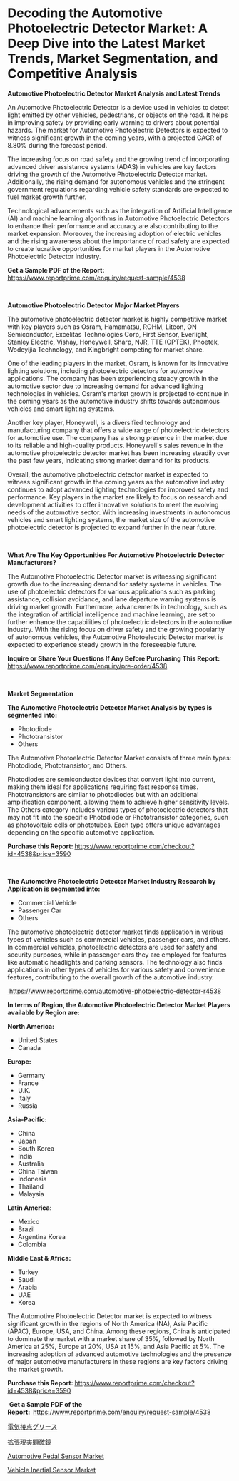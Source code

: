 <p><h1>Decoding the Automotive Photoelectric Detector Market: A Deep Dive into the Latest Market Trends, Market Segmentation, and Competitive Analysis</h1></p><p><strong>Automotive Photoelectric Detector Market Analysis and Latest Trends</strong></p>
<p><p>An Automotive Photoelectric Detector is a device used in vehicles to detect light emitted by other vehicles, pedestrians, or objects on the road. It helps in improving safety by providing early warning to drivers about potential hazards. The market for Automotive Photoelectric Detectors is expected to witness significant growth in the coming years, with a projected CAGR of 8.80% during the forecast period.</p><p>The increasing focus on road safety and the growing trend of incorporating advanced driver assistance systems (ADAS) in vehicles are key factors driving the growth of the Automotive Photoelectric Detector market. Additionally, the rising demand for autonomous vehicles and the stringent government regulations regarding vehicle safety standards are expected to fuel market growth further.</p><p>Technological advancements such as the integration of Artificial Intelligence (AI) and machine learning algorithms in Automotive Photoelectric Detectors to enhance their performance and accuracy are also contributing to the market expansion. Moreover, the increasing adoption of electric vehicles and the rising awareness about the importance of road safety are expected to create lucrative opportunities for market players in the Automotive Photoelectric Detector industry.</p></p>
<p><strong>Get a Sample PDF of the Report:&nbsp;</strong> <a href="https://www.reportprime.com/enquiry/request-sample/4538">https://www.reportprime.com/enquiry/request-sample/4538</a></p>
<p>&nbsp;</p>
<p><strong>Automotive Photoelectric Detector Major Market Players</strong></p>
<p><p>The automotive photoelectric detector market is highly competitive market with key players such as Osram, Hamamatsu, ROHM, Liteon, ON Semiconductor, Excelitas Technologies Corp, First Sensor, Everlight, Stanley Electric, Vishay, Honeywell, Sharp, NJR, TTE (OPTEK), Phoetek, Wodeyijia Technology, and Kingbright competing for market share.</p><p>One of the leading players in the market, Osram, is known for its innovative lighting solutions, including photoelectric detectors for automotive applications. The company has been experiencing steady growth in the automotive sector due to increasing demand for advanced lighting technologies in vehicles. Osram's market growth is projected to continue in the coming years as the automotive industry shifts towards autonomous vehicles and smart lighting systems.</p><p>Another key player, Honeywell, is a diversified technology and manufacturing company that offers a wide range of photoelectric detectors for automotive use. The company has a strong presence in the market due to its reliable and high-quality products. Honeywell's sales revenue in the automotive photoelectric detector market has been increasing steadily over the past few years, indicating strong market demand for its products.</p><p>Overall, the automotive photoelectric detector market is expected to witness significant growth in the coming years as the automotive industry continues to adopt advanced lighting technologies for improved safety and performance. Key players in the market are likely to focus on research and development activities to offer innovative solutions to meet the evolving needs of the automotive sector. With increasing investments in autonomous vehicles and smart lighting systems, the market size of the automotive photoelectric detector is projected to expand further in the near future.</p></p>
<p>&nbsp;</p>
<p><strong>What Are The Key Opportunities For Automotive Photoelectric Detector Manufacturers?</strong></p>
<p><p>The Automotive Photoelectric Detector market is witnessing significant growth due to the increasing demand for safety systems in vehicles. The use of photoelectric detectors for various applications such as parking assistance, collision avoidance, and lane departure warning systems is driving market growth. Furthermore, advancements in technology, such as the integration of artificial intelligence and machine learning, are set to further enhance the capabilities of photoelectric detectors in the automotive industry. With the rising focus on driver safety and the growing popularity of autonomous vehicles, the Automotive Photoelectric Detector market is expected to experience steady growth in the foreseeable future.</p></p>
<p><strong>Inquire or Share Your Questions If Any Before Purchasing This Report:</strong> <a href="https://www.reportprime.com/enquiry/pre-order/4538">https://www.reportprime.com/enquiry/pre-order/4538</a></p>
<p>&nbsp;</p>
<p><strong>Market Segmentation</strong></p>
<p><strong>The Automotive Photoelectric Detector Market Analysis by types is segmented into:</strong></p>
<p><ul><li>Photodiode</li><li>Phototransistor</li><li>Others</li></ul></p>
<p><p>The Automotive Photoelectric Detector Market consists of three main types: Photodiode, Phototransistor, and Others. </p><p>Photodiodes are semiconductor devices that convert light into current, making them ideal for applications requiring fast response times. Phototransistors are similar to photodiodes but with an additional amplification component, allowing them to achieve higher sensitivity levels. The Others category includes various types of photoelectric detectors that may not fit into the specific Photodiode or Phototransistor categories, such as photovoltaic cells or phototubes. Each type offers unique advantages depending on the specific automotive application.</p></p>
<p><strong>Purchase this Report:&nbsp;</strong><a href="https://www.reportprime.com/checkout?id=4538&price=3590">https://www.reportprime.com/checkout?id=4538&price=3590</a></p>
<p>&nbsp;</p>
<p><strong>The Automotive Photoelectric Detector Market Industry Research by Application is segmented into:</strong></p>
<p><ul><li>Commercial Vehicle</li><li>Passenger Car</li><li>Others</li></ul></p>
<p><p>The automotive photoelectric detector market finds application in various types of vehicles such as commercial vehicles, passenger cars, and others. In commercial vehicles, photoelectric detectors are used for safety and security purposes, while in passenger cars they are employed for features like automatic headlights and parking sensors. The technology also finds applications in other types of vehicles for various safety and convenience features, contributing to the overall growth of the automotive industry.</p></p>
<p><a href="https://www.reportprime.com/automotive-photoelectric-detector-r4538">&nbsp;https://www.reportprime.com/automotive-photoelectric-detector-r4538</a></p>
<p><strong>In terms of Region, the Automotive Photoelectric Detector Market Players available by Region are:</strong></p>
<p>
    <p> <strong> North America: </strong>
        <ul>
            <li>United States</li>
            <li>Canada</li>
        </ul>
        </p> 
    <p> <strong> Europe: </strong>
        <ul>
            <li>Germany</li>
            <li>France</li>
            <li>U.K.</li>
            <li>Italy</li>
            <li>Russia</li>
        </ul>
        </p> 
    <p> <strong> Asia-Pacific: </strong>
        <ul>
            <li>China</li>
            <li>Japan</li>
            <li>South Korea</li>
            <li>India</li>
            <li>Australia</li>
            <li>China Taiwan</li>
            <li>Indonesia</li>
            <li>Thailand</li>
            <li>Malaysia</li>
        </ul>
        </p> 
    <p> <strong> Latin America: </strong>
        <ul>
            <li>Mexico</li>
            <li>Brazil</li>
            <li>Argentina Korea</li>
            <li>Colombia</li>
        </ul>
        </p> 
    <p> <strong> Middle East & Africa: </strong>
        <ul>
            <li>Turkey</li>
            <li>Saudi</li>
            <li>Arabia</li>
            <li>UAE</li>
            <li>Korea</li>
        </ul>
    </p>
    </p>
<p><p>The Automotive Photoelectric Detector market is expected to witness significant growth in the regions of North America (NA), Asia Pacific (APAC), Europe, USA, and China. Among these regions, China is anticipated to dominate the market with a market share of 35%, followed by North America at 25%, Europe at 20%, USA at 15%, and Asia Pacific at 5%. The increasing adoption of advanced automotive technologies and the presence of major automotive manufacturers in these regions are key factors driving the market growth.</p></p>
<p><strong>Purchase this Report: </strong><a href="https://www.reportprime.com/checkout?id=4538&price=3590">https://www.reportprime.com/checkout?id=4538&price=3590</a></p>
<p>&nbsp;<strong>Get a Sample PDF of the Report:&nbsp;&nbsp;</strong><a href="https://www.reportprime.com/enquiry/request-sample/4538">https://www.reportprime.com/enquiry/request-sample/4538</a></p>
<p><strong></strong></p>
<p><p><a href="https://medium.com/@teridactyl90/%E9%9B%BB%E6%B0%97%E6%8E%A5%E7%82%B9%E3%82%B0%E3%83%AA%E3%82%B9%E5%B8%82%E5%A0%B4%E5%B1%95%E6%9C%9B-%E6%A5%AD%E7%95%8C%E6%A6%82%E8%A6%81%E3%81%A8%E4%BA%88%E6%B8%AC-2024%E5%B9%B4%E3%81%8B%E3%82%892031%E5%B9%B4-92d56d244318">電気接点グリース</a></p><p><a href="https://github.com/MosesSpinka1914/Market-Research-Report-List-1/blob/main/348720973641.md">拡張現実顕微鏡</a></p><p><a href="https://github.com/RosemarieLeffler2023/Market-Research-Report-List-1/blob/main/automotive-pedal-sensor-market.md">Automotive Pedal Sensor Market</a></p><p><a href="https://github.com/susanjprice2023/Market-Research-Report-List-1/blob/main/vehicle-inertial-sensor-market.md">Vehicle Inertial Sensor Market</a></p></p>